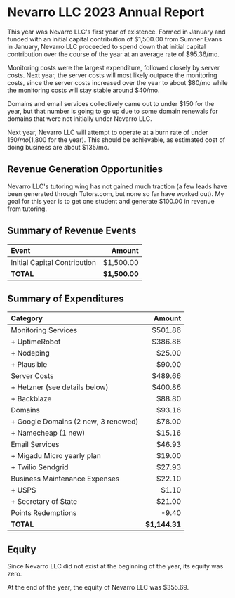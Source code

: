 # Nevarro LLC 2023 Annual Report

This year was Nevarro LLC's first year of existence. Formed in January and
funded with an initial capital contribution of $1,500.00 from Sumner Evans in
January, Nevarro LLC proceeded to spend down that initial capital contribution
over the course of the year at an average rate of $95.36/mo.

Monitoring costs were the largest expenditure, followed closely by server costs.
Next year, the server costs will most likely outpace the monitoring costs, since
the server costs increased over the year to about $80/mo while the monitoring
costs will stay stable around $40/mo.

Domains and email services collectively came out to under $150 for the year, but
that number is going to go up due to some domain renewals for domains that were
not initially under Nevarro LLC.

Next year, Nevarro LLC will attempt to operate at a burn rate of under $150/mo
($1,800 for the year). This should be achievable, as estimated cost of doing
business are about $135/mo.

## Revenue Generation Opportunities

Nevarro LLC's tutoring wing has not gained much traction (a few leads have been
generated through Tutors.com, but none so far have worked out). My goal for this
year is to get one student and generate $100.00 in revenue from tutoring.

## Summary of Revenue Events

| **Event**                    |    **Amount** |
| :--------------------------- | ------------: |
| Initial Capital Contribution |     $1,500.00 |
| **TOTAL**                    | **$1,500.00** |

## Summary of Expenditures

| **Category**                        |    **Amount** |
| :---------------------------------- | ------------: |
| Monitoring Services                 |       $501.86 |
| + UptimeRobot                       |       $386.86 |
| + Nodeping                          |        $25.00 |
| + Plausible                         |        $90.00 |
| Server Costs                        |       $489.66 |
| + Hetzner (see details below)       |       $400.86 |
| + Backblaze                         |        $88.80 |
| Domains                             |        $93.16 |
| + Google Domains (2 new, 3 renewed) |        $78.00 |
| + Namecheap (1 new)                 |        $15.16 |
| Email Services                      |        $46.93 |
| + Migadu Micro yearly plan          |        $19.00 |
| + Twilio Sendgrid                   |        $27.93 |
| Business Maintenance Expenses       |        $22.10 |
| + USPS                              |         $1.10 |
| + Secretary of State                |        $21.00 |
| Points Redemptions                  |         -9.40 |
| **TOTAL**                           | **$1,144.31** |

## Equity

Since Nevarro LLC did not exist at the beginning of the year, its equity was
zero.

At the end of the year, the equity of Nevarro LLC was $355.69.
